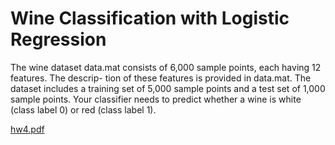 # Wine Classification with Logistic Regression 
The wine dataset data.mat consists of 6,000 sample points, each having 12 features. The descrip-
tion of these features is provided in data.mat. The dataset includes a training set of 5,000 sample
points and a test set of 1,000 sample points. Your classifier needs to predict whether a wine is
white (class label 0) or red (class label 1).


[hw4.pdf](https://github.com/user-attachments/files/16185679/hw4.pdf)
